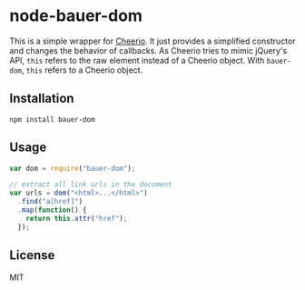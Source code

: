 node-bauer-dom
===============

This is a simple wrapper for [Cheerio](http://cheeriojs.github.io/cheerio/). It just provides a simplified constructor and changes the behavior of callbacks. As Cheerio tries to mimic jQuery's API,  `this` refers to the raw element instead of a Cheerio object. With `bauer-dom`, `this` refers to a Cheerio object.

## Installation

```
npm install bauer-dom
```

## Usage

```js
var dom = require("bauer-dom");

// extract all link urls in the document
var urls = dom("<html>...</html>")
  .find("a[href]")
  .map(function() {
    return this.attr("href");
  });
```

## License

MIT
